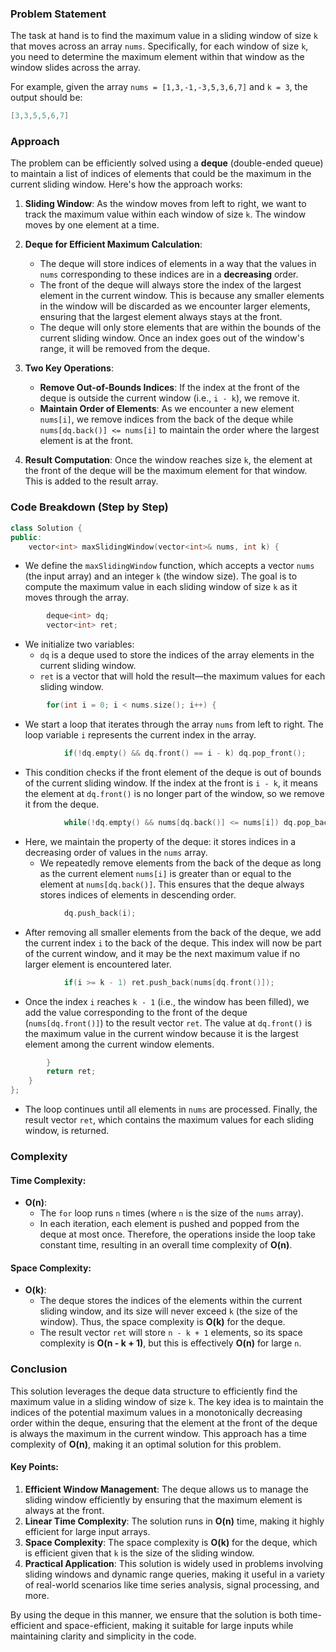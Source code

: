 ### Problem Statement

The task at hand is to find the maximum value in a sliding window of size `k` that moves across an array `nums`. Specifically, for each window of size `k`, you need to determine the maximum element within that window as the window slides across the array.

For example, given the array `nums = [1,3,-1,-3,5,3,6,7]` and `k = 3`, the output should be:
```cpp
[3,3,5,5,6,7]
```

### Approach

The problem can be efficiently solved using a **deque** (double-ended queue) to maintain a list of indices of elements that could be the maximum in the current sliding window. Here's how the approach works:

1. **Sliding Window**: As the window moves from left to right, we want to track the maximum value within each window of size `k`. The window moves by one element at a time.

2. **Deque for Efficient Maximum Calculation**:
    - The deque will store indices of elements in a way that the values in `nums` corresponding to these indices are in a **decreasing** order.
    - The front of the deque will always store the index of the largest element in the current window. This is because any smaller elements in the window will be discarded as we encounter larger elements, ensuring that the largest element always stays at the front.
    - The deque will only store elements that are within the bounds of the current sliding window. Once an index goes out of the window's range, it will be removed from the deque.

3. **Two Key Operations**:
    - **Remove Out-of-Bounds Indices**: If the index at the front of the deque is outside the current window (i.e., `i - k`), we remove it.
    - **Maintain Order of Elements**: As we encounter a new element `nums[i]`, we remove indices from the back of the deque while `nums[dq.back()] <= nums[i]` to maintain the order where the largest element is at the front.

4. **Result Computation**: Once the window reaches size `k`, the element at the front of the deque will be the maximum element for that window. This is added to the result array.

### Code Breakdown (Step by Step)

```cpp
class Solution {
public:
    vector<int> maxSlidingWindow(vector<int>& nums, int k) {
```
- We define the `maxSlidingWindow` function, which accepts a vector `nums` (the input array) and an integer `k` (the window size). The goal is to compute the maximum value in each sliding window of size `k` as it moves through the array.

```cpp
        deque<int> dq;
        vector<int> ret;
```
- We initialize two variables:
    - `dq` is a deque used to store the indices of the array elements in the current sliding window.
    - `ret` is a vector that will hold the result—the maximum values for each sliding window.

```cpp
        for(int i = 0; i < nums.size(); i++) {
```
- We start a loop that iterates through the array `nums` from left to right. The loop variable `i` represents the current index in the array.

```cpp
            if(!dq.empty() && dq.front() == i - k) dq.pop_front();
```
- This condition checks if the front element of the deque is out of bounds of the current sliding window. If the index at the front is `i - k`, it means the element at `dq.front()` is no longer part of the window, so we remove it from the deque.

```cpp
            while(!dq.empty() && nums[dq.back()] <= nums[i]) dq.pop_back();
```
- Here, we maintain the property of the deque: it stores indices in a decreasing order of values in the `nums` array.
    - We repeatedly remove elements from the back of the deque as long as the current element `nums[i]` is greater than or equal to the element at `nums[dq.back()]`. This ensures that the deque always stores indices of elements in descending order.

```cpp
            dq.push_back(i);
```
- After removing all smaller elements from the back of the deque, we add the current index `i` to the back of the deque. This index will now be part of the current window, and it may be the next maximum value if no larger element is encountered later.

```cpp
            if(i >= k - 1) ret.push_back(nums[dq.front()]);
```
- Once the index `i` reaches `k - 1` (i.e., the window has been filled), we add the value corresponding to the front of the deque (`nums[dq.front()]`) to the result vector `ret`. The value at `dq.front()` is the maximum value in the current window because it is the largest element among the current window elements.

```cpp
        }
        return ret;
    }
};
```
- The loop continues until all elements in `nums` are processed. Finally, the result vector `ret`, which contains the maximum values for each sliding window, is returned.

### Complexity

#### Time Complexity:
- **O(n)**: 
    - The `for` loop runs `n` times (where `n` is the size of the `nums` array).
    - In each iteration, each element is pushed and popped from the deque at most once. Therefore, the operations inside the loop take constant time, resulting in an overall time complexity of **O(n)**.

#### Space Complexity:
- **O(k)**:
    - The deque stores the indices of the elements within the current sliding window, and its size will never exceed `k` (the size of the window). Thus, the space complexity is **O(k)** for the deque.
    - The result vector `ret` will store `n - k + 1` elements, so its space complexity is **O(n - k + 1)**, but this is effectively **O(n)** for large `n`.

### Conclusion

This solution leverages the deque data structure to efficiently find the maximum value in a sliding window of size `k`. The key idea is to maintain the indices of the potential maximum values in a monotonically decreasing order within the deque, ensuring that the element at the front of the deque is always the maximum in the current window. This approach has a time complexity of **O(n)**, making it an optimal solution for this problem.

#### Key Points:
1. **Efficient Window Management**: The deque allows us to manage the sliding window efficiently by ensuring that the maximum element is always at the front.
2. **Linear Time Complexity**: The solution runs in **O(n)** time, making it highly efficient for large input arrays.
3. **Space Complexity**: The space complexity is **O(k)** for the deque, which is efficient given that `k` is the size of the sliding window.
4. **Practical Application**: This solution is widely used in problems involving sliding windows and dynamic range queries, making it useful in a variety of real-world scenarios like time series analysis, signal processing, and more.

By using the deque in this manner, we ensure that the solution is both time-efficient and space-efficient, making it suitable for large inputs while maintaining clarity and simplicity in the code.